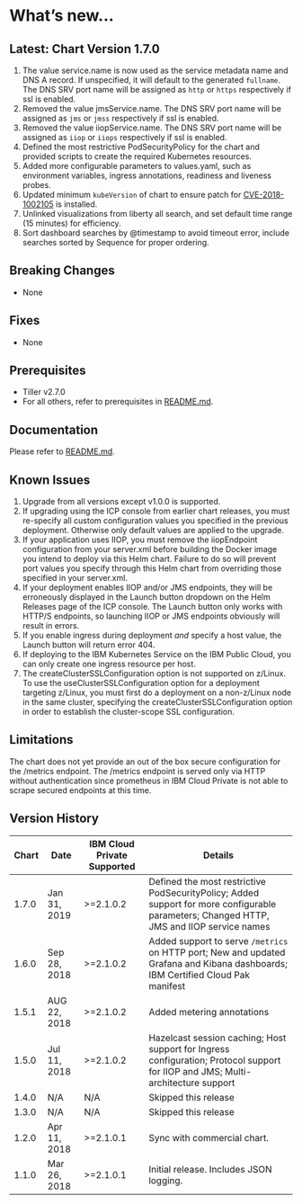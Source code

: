 # What’s new... 

## Latest: Chart Version 1.7.0

1. The value service.name is now used as the service metadata name and DNS A record. If unspecified, it will default to the generated `fullname`. The DNS SRV port name will be assigned as `http` or `https` respectively if ssl is enabled.
1. Removed the value jmsService.name. The DNS SRV port name will be assigned as `jms` or `jmss` respectively if ssl is enabled.
1. Removed the value iiopService.name. The DNS SRV port name will be assigned as `iiop` or `iiops` respectively if ssl is enabled.
1. Defined the most restrictive PodSecurityPolicy for the chart and provided scripts to create the required Kubernetes resources.
1. Added more configurable parameters to values.yaml, such as environment variables, ingress annotations, readiness and liveness probes.
1. Updated minimum `kubeVersion` of chart to ensure patch for [CVE-2018-1002105](https://github.com/kubernetes/kubernetes/issues/71411) is installed.
1. Unlinked visualizations from liberty all search, and set default time range (15 minutes) for efficiency.
1. Sort dashboard searches by @timestamp to avoid timeout error, include searches sorted by Sequence for proper ordering.

## Breaking Changes

* None

## Fixes

* None

## Prerequisites

* Tiller v2.7.0
* For all others, refer to prerequisites in [README.md](https://github.com/IBM/charts/tree/master/stable/ibm-open-liberty/README.md).

## Documentation

Please refer to [README.md](https://github.com/IBM/charts/tree/master/stable/ibm-open-liberty/README.md).

## Known Issues

1. Upgrade from all versions except v1.0.0 is supported.
1. If upgrading using the ICP console from earlier chart releases, you must re-specify all custom configuration values you specified in the previous deployment.  Otherwise only default values are applied to the upgrade. 
1. If your application uses IIOP, you must remove the iiopEndpoint configuration from your server.xml before building the Docker image you intend to deploy via this Helm chart. Failure to do so will prevent port values you specify through this Helm chart from overriding those specified in your server.xml. 
1. If your deployment enables IIOP and/or JMS endpoints, they will be erroneously displayed in the Launch button dropdown on the Helm Releases page of the ICP console. The Launch button only works with HTTP/S endpoints, so launching IIOP or JMS endpoints obviously will result in errors. 
1. If you enable ingress during deployment _and_ specify a host value, the Launch button will return error 404. 
1. If deploying to the IBM Kubernetes Service on the IBM Public Cloud, you can only create one ingress resource per host. 
1. The createClusterSSLConfiguration option is not supported on z/Linux. To use the useClusterSSLConfiguration option for a deployment targeting z/Linux, you must first do a deployment on a non-z/Linux node in the same cluster, specifying the createClusterSSLConfiguration option in order to establish the cluster-scope SSL configuration.

## Limitations 

The chart does not yet provide an out of the box secure configuration for the /metrics endpoint.  The /metrics endpoint is served only via HTTP without authentication since prometheus in IBM Cloud Private is not able to scrape secured endpoints at this time. 

## Version History

| Chart | Date         | IBM Cloud Private Supported | Details                      |
| ----- | ------------ | --------------------------- | ---------------------------- |
| 1.7.0 | Jan 31, 2019 | >=2.1.0.2                   | Defined the most restrictive PodSecurityPolicy; Added support for more configurable parameters; Changed HTTP, JMS and IIOP service names     |
| 1.6.0 | Sep 28, 2018 | >=2.1.0.2                   | Added support to serve `/metrics` on HTTP port; New and updated Grafana and Kibana dashboards; IBM Certified Cloud Pak manifest     |
| 1.5.1 | AUG 22, 2018 | >=2.1.0.2                   | Added metering annotations                                  |
| 1.5.0 | Jul 11, 2018 | >=2.1.0.2                   | Hazelcast session caching; Host support for Ingress configuration; Protocol support for IIOP and JMS; Multi-architecture support  |
| 1.4.0 | N/A          | N/A                         | Skipped this release                                         |
| 1.3.0 | N/A          | N/A                         | Skipped this release                                         |
| 1.2.0 | Apr 11, 2018 | >=2.1.0.1                   | Sync with commercial chart.                                  |
| 1.1.0 | Mar 26, 2018 | >=2.1.0.1                   | Initial release. Includes JSON logging.                      |
